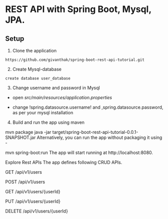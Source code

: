 # REST API with Spring Boot, Mysql, JPA.

## Setup

1. Clone the application
  ``` 
https://github.com/givanthak/spring-boot-rest-api-tutorial.git
 ```

2. Create Mysql-database

  ```    
create database user_database

  ```

3. Change  username and password in Mysql

* open _src/main/resources/application.properties_

* change !spring.datasource.username! and ,spring.datasource.password, as per your mysql installation

4. Build and run the app using maven

mvn package
java -jar target/spring-boot-rest-api-tutorial-0.0.1-SNAPSHOT.jar
Alternatively, you can run the app without packaging it using -

mvn spring-boot:run
The app will start running at http://localhost:8080.

Explore Rest APIs
The app defines following CRUD APIs.

GET /api/v1/users

POST /api/v1/users

GET /api/v1/users/{userId}

PUT /api/v1/users/{userId}

DELETE /api/v1/users/{userId}
